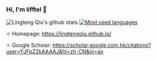 ### Hi, I'm lifftel 👋



![Lingteng Qiu's github stats](https://github-readme-stats.vercel.app/api?username=lingtengqiu&show_icons=false&&include_orgs=true&&hide=prs&&count_private=false&theme=default_repocard)
[![Most used languages](https://github-readme-stats.vercel.app/api/top-langs/?username=lingtengqiu&layout=compact)](https://github.com/anuraghazra/github-readme-stats)


✧ Homepage: https://lingtengqiu.github.io/

✧ Google Scholar: https://scholar.google.com.hk/citations?user=YJFpZ2kAAAAJ&hl=zh-CN&oi=ao
